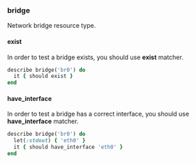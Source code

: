 ### <a name="bridge">bridge</a>

Network bridge resource type.

#### exist

In order to test a bridge exists, you should use **exist** matcher.

```ruby
describe bridge('br0') do
  it { should exist }
end
```

#### have_interface

In order to test a bridge has a correct interface, you should use **have_interface** matcher.

```ruby
describe bridge('br0') do
  let(:stdout) { 'eth0' }
  it { should have_interface 'eth0' }
end
```
